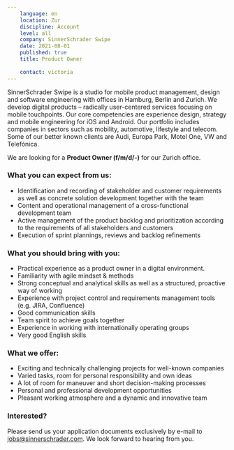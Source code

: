 ```yaml
---
    language: en
    location: Zur
    discipline: Account
    level: all
    company: SinnerSchrader Swipe
    date: 2021-08-01
    published: true
    title: Product Owner
    
    contact: victoria
---
```


SinnerSchrader Swipe is a studio for mobile product management, design and software engineering with offices in Hamburg, Berlin and Zurich. We develop digital products – radically user-centered services focusing on mobile touchpoints. Our core competencies are experience design, strategy and mobile engineering for iOS and Android. Our portfolio includes companies in sectors such as mobility, automotive, lifestyle and telecom. Some of our better known clients are Audi, Europa Park, Motel One, VW and Telefónica.

We are looking for a **Product Owner (f/m/d/-)** for our Zurich office.

### What you can expect from us:

- Identification and recording of stakeholder and customer requirements as well as concrete solution development together with the team
- Content and operational management of a cross-functional development team
- Active management of the product backlog and prioritization according to the requirements of all stakeholders and customers
- Execution of sprint plannings, reviews and backlog refinements

### What you should bring with you:

- Practical experience as a product owner in a digital environment.
- Familiarity with agile mindset & methods
- Strong conceptual and analytical skills as well as a structured, proactive way of working
- Experience with project control and requirements management tools (e.g. JIRA, Confluence)
- Good communication skills
- Team spirit to achieve goals together
- Experience in working with internationally operating groups
- Very good English skills

### What we offer:

- Exciting and technically challenging projects for well-known companies
- Varied tasks, room for personal responsibility and own ideas
- A lot of room for maneuver and short decision-making processes
- Personal and professional development opportunities
- Pleasant working atmosphere and a dynamic and innovative team

### Interested?

Please send us your application documents exclusively by e-mail to <jobs@sinnerschrader.com>. We look forward to hearing from you.
